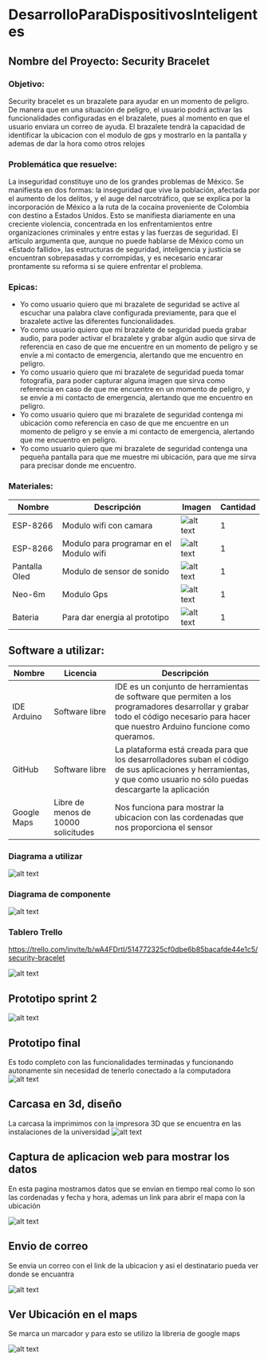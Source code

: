 # DesarrolloParaDispositivosInteligentes

## Nombre del Proyecto: Security Bracelet

### Objetivo:

Security bracelet es un brazalete para ayudar en un momento de peligro. De manera que en una situación de peligro, 
el usuario podrá activar las funcionalidades configuradas en el brazalete, pues
al momento en que el usuario enviara un correo de ayuda. El brazalete tendrá la capacidad de identificar la ubicacion 
con el modulo de gps y mostrarlo en la pantalla y ademas de dar la hora como otros relojes



### Problemática que resuelve:

La inseguridad constituye uno de los grandes problemas de México. Se manifiesta en dos formas: la inseguridad que vive
la población, afectada por el aumento de los delitos, y el auge del narcotráfico, que se explica por la incorporación 
de México a la ruta de la cocaína proveniente de Colombia con destino a Estados Unidos. Esto se manifiesta diariamente 
en una creciente violencia, concentrada en los enfrentamientos entre organizaciones criminales y entre estas y las 
fuerzas de seguridad. El artículo argumenta que, aunque no puede hablarse de México como un «Estado fallido», las 
estructuras de seguridad, inteligencia y justicia se encuentran sobrepasadas y corrompidas, y es necesario encarar
prontamente su reforma si se quiere enfrentar el problema.


### Epicas:


*	Yo como usuario quiero que mi brazalete de seguridad se active al escuchar una palabra clave configurada previamente, para que el brazalete active las diferentes funcionalidades.
*	Yo como usuario quiero que mi brazalete de seguridad pueda grabar audio, para poder activar el brazalete y grabar algún audio que sirva de referencia en caso de que me encuentre en un momento de peligro y se envíe a mi contacto de emergencia, alertando que me encuentro en peligro.
*	Yo como usuario quiero que mi brazalete de seguridad pueda tomar fotografía, para poder capturar alguna imagen que sirva como referencia en caso de que me encuentre en un momento de peligro, y se envíe a mi contacto de emergencia, alertando que me encuentro en peligro.
*	Yo como usuario quiero que mi brazalete de seguridad contenga mi ubicación como referencia en caso de que me encuentre en un momento de peligro y se envíe a mi contacto de emergencia, alertando que me encuentro en peligro.
*	Yo como usuario quiero que mi brazalete de seguridad contenga una pequeña pantalla para que me muestre mi ubicación, para que me sirva para precisar donde me encuentro.

### Materiales:
| Nombre     | Descripción | Imagen | Cantidad|
| ---------- | ------ | --------| ------ |
| ESP-8266    | Modulo wifi con camara | ![alt text](https://media.naylampmechatronics.com/474-medium_default/nodemcu-v2-esp8266-wifi.jpg) | 1 |
| ESP-8266 | Modulo para programar en el Modulo wifi | ![alt text](https://media.naylampmechatronics.com/474-medium_default/nodemcu-v2-esp8266-wifi.jpg) | 1 |
| Pantalla Oled     | Modulo de sensor de sonido | ![alt text](https://www.luisllamas.es/wp-content/uploads/2016/11/arduino-pantalla-oled-esquema.png) | 1 |
| Neo-6m     | Modulo Gps | ![alt text](https://encrypted-tbn2.gstatic.com/shopping?q=tbn:ANd9GcRfqi2PJ0tNBLSzyX_7u-lzNtm2CjN-2dTO5MmD2eGg3uD5kBU-AMJ5e6lcWyvewelaoiyw7vJl8Rsougr_ZvLb14qdcX2L) | 1 |
|       Bateria     | Para dar energia al prototipo | ![alt text](https://www.steren.com.mx/media/catalog/product/cache/532829604b379f478db69368d14615cd/image/21920955a/power-bank-de-20-000-mah-con-turbo-charge-qc-y-power-delivery-con-2-salidas-usb-y-usb-c.jpg) | 1 |

## Software a utilizar:

| Nombre | Licencia | Descripción |
| -------|----------| ----------|
| IDE Arduino | Software libre | IDE es un conjunto de herramientas de software que permiten a los programadores desarrollar y grabar todo el código necesario para hacer que nuestro Arduino funcione como queramos. |
| GitHub | Software libre | La plataforma está creada para que los desarrolladores suban el código de sus aplicaciones y herramientas, y que como usuario no sólo puedas descargarte la aplicación |
| Google Maps | Libre de menos de 10000 solicitudes | Nos funciona para mostrar la ubicacion con las cordenadas que nos proporciona el sensor |

### Diagrama a utilizar


![alt text](
https://github.com/RBBeny/SecuryBracelet/blob/main/diagrama.png?raw=true)

### Diagrama de componente

![alt text](https://github.com/RBBeny/SecuryBracelet/blob/main/diagramadibujado.jpeg?raw=true)


### Tablero Trello

https://trello.com/invite/b/wA4FDrtI/514772325cf0dbe6b85bacafde44e1c5/security-bracelet

![alt text](https://github.com/RBBeny/SecuryBracelet/blob/main/trello.jpg?raw=true)

## Prototipo sprint 2 
![alt text](https://github.com/RBBeny/SecuryBracelet/blob/main/sprint2.jpeg?raw=true)

## Prototipo final 

Es todo completo con las funcionalidades terminadas y funcionando autonamente sin necesidad de tenerlo conectado a la computadora
![alt text](https://github.com/RBBeny/SecuryBracelet/blob/main/sprint3.jpeg?raw=true)


## Carcasa en 3d, diseño

La carcasa la imprimimos con la impresora 3D que se encuentra en las instalaciones de la universidad 
![alt text](https://github.com/RBBeny/SecuryBracelet/blob/main/impresion3d.jpeg?raw=true)

## Captura de aplicacion web para mostrar los datos
En esta pagina mostramos datos que se envian en tiempo real como lo son las cordenadas y fecha y hora, ademas un link para abrir el mapa con la ubicación

![alt text](https://github.com/RBBeny/SecuryBracelet/blob/main/paginaweb.jpeg?raw=true)

## Envio de correo
Se envia un correo con el link de la ubicacion y asi el destinatario pueda ver donde se encuantra

![alt text](https://github.com/RBBeny/SecuryBracelet/blob/main/emails.jpeg?raw=true)

## Ver Ubicación en el maps

Se marca un marcador y para esto se utilizo la libreria de google maps

![alt text](https://github.com/RBBeny/SecuryBracelet/blob/main/mapsa.jpeg?raw=true)
